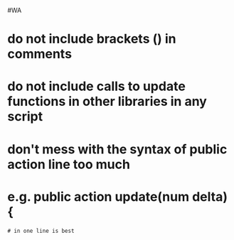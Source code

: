 #WA
# do not include brackets () in comments
# do not include calls to update functions in other libraries in any script
# don't mess with the syntax of public action line too much
# e.g. public action update(num delta) { 
    # in one line is best